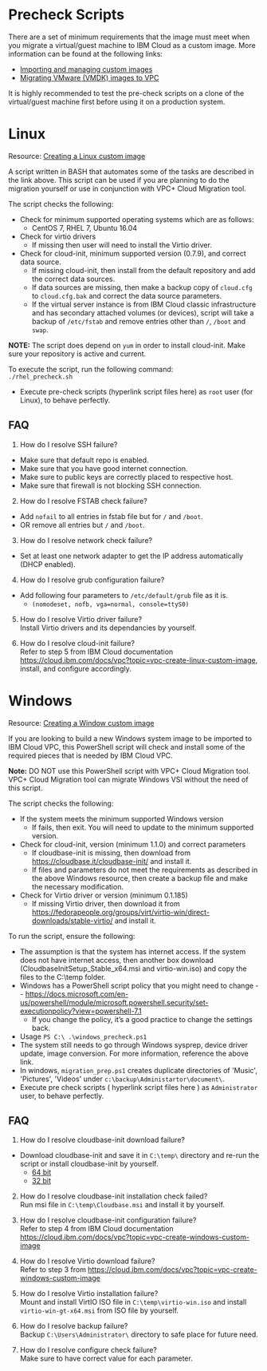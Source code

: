 # Precheck Scripts
There are a set of minimum requirements that the image must meet when you migrate a virtual/guest
machine to IBM Cloud as a custom image. More information can be found at the following links:
- [Importing and managing custom images](https://cloud.ibm.com/docs/vpc?topic=vpc-managing-images)
- [Migrating VMware (VMDK) images to VPC](https://cloud.ibm.com/docs/cloud-infrastructure?topic=cloud-infrastructure-migrating-vmware-vmdk-images)

It is highly recommended to test the pre-check scripts on a clone of the virtual/guest machine
first before using it on a production system.

# Linux
Resource: [Creating a Linux custom image](https://cloud.ibm.com/docs/vpc?topic=vpc-create-linux-custom-image)

A script written in BASH that automates some of the tasks are described in the link above.  This
script can be used if you are planning to do the migration yourself or use in conjunction with VPC+ 
Cloud Migration tool.

The script checks the following:
- Check for minimum supported operating systems which are as follows:
     - CentOS 7, RHEL 7, Ubuntu 16.04
- Check for virtio drivers
     - If missing then user will need to install the Virtio driver.
- Check for cloud-init, minimum supported version (0.7.9), and correct data source.
     - If missing cloud-init, then install from the default repository and add the correct data sources.
     - If data sources are missing, then make a backup copy of `cloud.cfg` to `cloud.cfg.bak` and correct 
the data source parameters.
     - If the virtual server instance is from IBM Cloud classic infrastructure and has secondary attached
volumes (or devices), script will take a backup of ```/etc/fstab``` and remove entries other than ```/```, ```/boot``` and ```swap```.

**NOTE:** The script does depend on `yum` in order to install cloud-init.  Make sure your repository is
active and current.

To execute the script, run the following command: </br>
```./rhel_precheck.sh```

- Execute pre-check scripts (hyperlink script files here)  as `root` user (for Linux), to behave perfectly.

## FAQ
1. How do I resolve SSH failure?
* Make sure that default repo is enabled.
* Make sure that you have good internet connection.
* Make sure to public keys are correctly placed to respective host.
* Make sure that firewall is not blocking SSH connection.
    
2. How do I resolve FSTAB check failure?
* Add `nofail` to all entries in fstab file but for `/` and `/boot`.
* OR remove all entries but `/` and `/boot`.

3. How do I resolve network check failure?
* Set at least one network adapter to get the IP address automatically (DHCP enabled). 
    
4. How do I resolve grub configuration failure?
* Add following four parameters to `/etc/default/grub` file as it is.
  - `(nomodeset, nofb, vga=normal, console=ttyS0)`

5. How do I resolve Virtio driver failure? <br>
Install Virtio drivers and its dependancies by yourself.

6. How do I resolve cloud-init failure? <br>
Refer to step 5 from IBM Cloud documentation https://cloud.ibm.com/docs/vpc?topic=vpc-create-linux-custom-image, install, and configure accordingly.

# Windows
Resource: [Creating a Window custom image](https://cloud.ibm.com/docs/vpc?topic=vpc-create-windows-custom-image)

If you are looking to build a new Windows system image to be imported to IBM Cloud VPC, this
PowerShell script will check and install some of the required pieces that is needed by IBM Cloud
VPC.

**Note:** DO NOT use this PowerShell script with VPC+ Cloud Migration tool. VPC+ Cloud Migration
tool can migrate Windows VSI without the need of this script.

The script checks the following:
- If the system meets the minimum supported Windows version
     - If fails, then exit. You will need to update to the minimum supported version.
- Check for cloud-init, version (minimum 1.1.0) and correct parameters
     - If cloudbase-init is missing, then download from https://cloudbase.it/cloudbase-init/ and
install it.
     - If files and parameters do not meet the requirements as described in the above Windows resource,
then create a backup file and make the necessary modification.
- Check for Virtio driver or version (minimum 0.1.185)
     - If missing Virtio driver, then download it from https://fedorapeople.org/groups/virt/virtio-win/direct-downloads/stable-virtio/
and install it.

To run the script, ensure the following:

- The assumption is that the system has internet access.  If the system does not have internet
access, then another box download (CloudbaseInitSetup_Stable_x64.msi and virtio-win.iso) and copy
the files to the C:\temp folder.
- Windows has a PowerShell script policy that you might need to change -- https://docs.microsoft.com/en-us/powershell/module/microsoft.powershell.security/set-executionpolicy?view=powershell-7.1
     - If you change the policy, it’s a good practice to change the settings back.
- Usage ```PS C:\ .\windows_precheck.ps1```
- The system still needs to go through Windows sysprep, device driver update, image conversion.
For more information, reference the above link. 
- In windows, `migration_prep.ps1` creates duplicate directories of 'Music', 'Pictures', 'Videos' under `c:\backup\Administartor\document\`.
- Execute pre check scripts ( hyperlink script files here ) as `Administrator` user, to behave perfectly.

## FAQ
1. How do I resolve cloudbase-init download failure?
- Download cloudbase-init and save it in `C:\temp\` directory and re-run the script or install cloudbase-init by yourself. 
     - [64 bit](https://cloudbase.it/downloads/CloudbaseInitSetup_Stable_x64.msi "Cloudbase-init X64")
     - [32 bit](https://cloudbase.it/downloads/CloudbaseInitSetup_Stable_x86.msi "Cloudbase init X86")
   
2. How do I resolve cloudbase-init installation check failed? <br>
Run msi file in `C:\temp\Cloudbase.msi` and install it by yourself. 

3. How do I resolve cloudbase-init configuration failure? <br>
Refer to step 4 from IBM Cloud documentation https://cloud.ibm.com/docs/vpc?topic=vpc-create-windows-custom-image

4. How do I resolve Virtio download failure? <br>
Refer to step 3 from https://cloud.ibm.com/docs/vpc?topic=vpc-create-windows-custom-image 

5. How do I resolve Virtio installation failure? <br>
Mount and install VirtIO ISO file in `C:\temp\virtio-win.iso` and install `virtio-win-gt-x64.msi` from ISO file by yourself.

6. How do I resolve backup failure? <br>
Backup `C:\Users\Administrator\` directory to safe place for future need.

7. How do I resolve configure check failure? <br>
Make sure to have correct value for each parameter.
